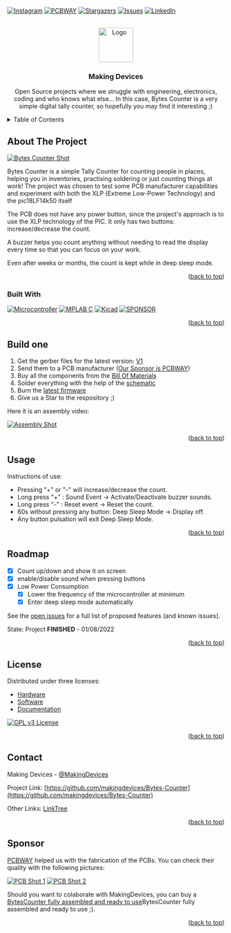 <!-- Improved compatibility of back to top link: See: https://github.com/othneildrew/Best-README-Template/pull/73 -->
<a name="readme-top"></a>
<!--
*** Thanks for checking out the Best-README-Template. If you have a suggestion
*** that would make this better, please fork the repo and create a pull request
*** or simply open an issue with the tag "enhancement".
*** Don't forget to give the project a star!
*** Thanks again! Now go create something AMAZING! :D
-->



<!-- PROJECT SHIELDS -->
<!--
*** I'm using markdown "reference style" links for readability.
*** Reference links are enclosed in brackets [ ] instead of parentheses ( ).
*** See the bottom of this document for the declaration of the reference variables
*** for contributors-url, forks-url, etc. This is an optional, concise syntax you may use.
*** https://www.markdownguide.org/basic-syntax/#reference-style-links
-->
[![Instagram][ig-shield]][ig-url]
[![PCBWAY][sponsor-shield]][sponsor-url]
[![Stargazers][stars-shield]][stars-url]
[![Issues][issues-shield]][issues-url]
[![LinkedIn][linkedin-shield]][linkedin-url]



<!-- PROJECT LOGO -->
<br />
<div align="center">
  <a href="https://makingdevices.com/links/">
    <img src="images/logo.png" alt="Logo" width="80" height="80">
  </a>

<h3 align="center">Making Devices</h3>

  <p align="center">
    Open Source projects where we struggle with engineering, electronics, coding and who knows what else... In this case, Bytes Counter is a very simple digital tally counter, so hopefully you may find it interesting ;)
  </p>
</div>



<!-- TABLE OF CONTENTS -->
<details>
  <summary>Table of Contents</summary>
  <ol>
    <li>
      <a href="#about-the-project">About The Project</a>
      <ul>
        <li><a href="#built-with">Built With</a></li>
      </ul>
    </li>
    <li>
      <a href="#Build-one">Build one</a>
      <ul>
      </ul>
    </li>
    <li><a href="#usage">Usage</a></li>
    <li><a href="#roadmap">Roadmap</a></li>
    <li><a href="#license">License</a></li>
    <li><a href="#contact">Contact</a></li>
    <li><a href="#Sponsor">Sponsor</a></li>
  </ol>
</details>



<!-- ABOUT THE PROJECT -->
## About The Project

[![Bytes Counter Shot][product-screenshot]](https://makingdevices.com/Bytes-Counter)

Bytes Counter is a simple Tally Counter for counting people in places, helping you in inventories, practising soldering or just counting things at work! The project was chosen to test some PCB manufacturer capabilities and experiment with both the XLP (Extreme Low-Power Technology) and the pic18LF14k50 itself

The PCB does not have any power button, since the project's approach is to use the XLP technology of the PIC. It only has two buttons: increase/decrease the count.

A buzzer helps you count anything without needing to read the display every time so that you can focus on your work.

Even after weeks or months, the count is kept while in deep sleep mode.

<p align="right">(<a href="#readme-top">back to top</a>)</p>

### Built With

[![Microcontroller][PIC]][PIC-url]
[![MPLAB C][MPLAB-C]][MPLAB-C-url]
[![Kicad][kicad-shield]][kicad-url]
[![SPONSOR][sponsor-icon]][sponsor-url]

<p align="right">(<a href="#readme-top">back to top</a>)</p>

<!-- GETTING STARTED -->

## Build one

1. Get the gerber files for the latest version: [V1](https://github.com/makingdevices/Bytes-Counter/blob/main/v1/Gerber/BytesCounterV1.zip) 
2. Send them to a PCB manufacturer ([Our Sponsor is PCBWAY][sponsor-url])
3. Buy all the components from the [Bill Of Materials](https://github.com/makingdevices/Bytes-Counter/blob/main/v1/BytesCounter_BOM.xlsx)
4. Solder everything with the help of the [schematic](https://github.com/makingdevices/Bytes-Counter/blob/main/v1/schematicv1.pdf)
5. Burn the [latest firmware](https://github.com/makingdevices/Bytes-Counter/blob/main/v1/Simulation/Bytes_Counter.hex)
6. Give us a Star to the respository ;)

Here it is an assembly video:

[![Assembly Shot][YT-screenshot]](https://www.youtube.com/watch?v=Gu0cR_CFLYs)

<p align="right">(<a href="#readme-top">back to top</a>)</p>

<!-- USAGE EXAMPLES -->
## Usage

Instructions of use:

- Pressing "+" or "-" will increase/decrease the count.
- Long press "+" : Sound Event -> Activate/Deactivate buzzer sounds.
- Long press "-" : Reset event -> Reset the count.
- 60s without pressing any button: Deep Sleep Mode -> Display off.
- Any button pulsation will exit Deep Sleep Mode.

<p align="right">(<a href="#readme-top">back to top</a>)</p>

<!-- ROADMAP -->
## Roadmap

- [x] Count up/down and show it on screen
- [x] enable/disable sound when pressing buttons
- [x] Low Power Consumption
    - [x] Lower the frequency of the microcontroller at minimum
    - [x] Enter deep sleep mode automatically

See the [open issues](https://github.com/makingdevices/Bytes-Counter/issues) for a full list of proposed features (and known issues).

State: Project <b>FINISHED</b> - 01/08/2022

<p align="right">(<a href="#readme-top">back to top</a>)</p>

<!-- LICENSE -->
## License

Distributed under three licenses:
- [Hardware](/License/HW_cern_ohl_s_v2.pdf)
- [Software](/License/SW_GPLv3.0.txt)
- [Documentation](/License/Documentation_CC-BY-SA-4.0.txt)

[![GPL v3 License][license-shield]][license-url] 
<p align="right">(<a href="#readme-top">back to top</a>)</p>

<!-- CONTACT -->
## Contact

Making Devices - [@MakingDevices](https://www.instagram.com/makingdevices/)

Project Link: [https://github.com/makingdevices/Bytes-Counter](https://github.com/makingdevices/Bytes-Counter)

Other Links: [LinkTree](https://makingdevices.com/links/)


<p align="right">(<a href="#readme-top">back to top</a>)</p>

<!-- Sponsor -->
## Sponsor

[PCBWAY](https://www.pcbway.com/) helped us with the fabrication of the PCBs. You can check their quality with the following pictures:

[![PCB Shot 1][pcb_pic1]](https://makingdevices.com/Bytes-Counter)
[![PCB Shot 2][pcb_pic2]](https://makingdevices.com/Bytes-Counter)

Should you want to colaborate with MakingDevices, you can buy a [BytesCounter fully assembled and ready to use](https://www.pcbway.com/project/gifts_detail/Bytes_Counter_v1_0_4c88cb45.html  )BytesCounter fully assembled and ready to use ;).


<p align="right">(<a href="#readme-top">back to top</a>)</p>


<!-- MARKDOWN LINKS & IMAGES -->
<!-- https://www.markdownguide.org/basic-syntax/#reference-style-links -->
[contributors-shield]: https://img.shields.io/github/contributors/makingdevices/Bytes-Counter.svg?style=for-the-badge
[contributors-url]: https://github.com/makingdevices/Bytes-Counter/graphs/contributors
[forks-shield]: https://img.shields.io/github/forks/makingdevices/Bytes-Counter.svg?style=for-the-badge
[forks-url]: https://github.com/makingdevices/Bytes-Counter/network/members
[stars-shield]: https://img.shields.io/github/stars/makingdevices/Bytes-Counter.svg?style=for-the-badge
[stars-url]: https://github.com/makingdevices/Bytes-Counter/stargazers
[issues-shield]: https://img.shields.io/github/issues/makingdevices/Bytes-Counter.svg?style=for-the-badge
[issues-url]: https://github.com/makingdevices/Bytes-Counter/issues
[license-shield]: /images/license.png
[license-url]: https://github.com/makingdevices/Bytes-Counter/tree/main/License
[linkedin-shield]: https://img.shields.io/badge/-LinkedIn-black.svg?style=for-the-badge&logo=linkedin&colorB=555
[linkedin-url]: https://www.linkedin.com/company/making-devices/
[sponsor-shield]: https://img.shields.io/badge/SPONSOR-PCBWAY-black.svg?style=for-the-badge&colorB=1200
[sponsor-url]: https://www.pcbway.com/?from=makingdevices
[sponsor-screenshot]: /images/PCB_sponsor.png
[product-screenshot]: images/screenshot.jpg
[pcb_pic1]: images/bytescounter_pcb_1.jpg
[pcb_pic2]: images/bytescounter_pcb_2.jpg
[PIC]: https://img.shields.io/badge/PIC18LF14K50-000000?style=for-the-badge
[PIC-url]: http://ww1.microchip.com/downloads/en/devicedoc/40001350f.pdf
[kicad-shield]: https://img.shields.io/badge/kicad-0b03fc?style=for-the-badge&logo=kicad&logoColor=white
[kicad-url]: https://www.kicad.org/
[YT-screenshot]: images/YT_assembly.PNG
[sponsor-icon]:  https://img.shields.io/badge/-PCBWAY-black.svg?style=for-the-badge&colorB=1200
[ig-shield]: https://img.shields.io/badge/instagram-a83297?style=for-the-badge&logo=instagram&logoColor=white
[ig-url]: https://www.instagram.com/makingdevices/
[MPLAB-C]: https://img.shields.io/badge/MPLAB%20C18-DD0031?style=for-the-badge&logo=C&logoColor=white
[MPLAB-C-url]: https://www.microchip.com/en-us/development-tool/SW006011
[Svelte.dev]: https://img.shields.io/badge/Svelte-4A4A55?style=for-the-badge&logo=svelte&logoColor=FF3E00
[Svelte-url]: https://svelte.dev/
[Laravel.com]: https://img.shields.io/badge/Laravel-FF2D20?style=for-the-badge&logo=laravel&logoColor=white
[Laravel-url]: https://laravel.com
[Bootstrap.com]: https://img.shields.io/badge/Bootstrap-563D7C?style=for-the-badge&logo=bootstrap&logoColor=white
[Bootstrap-url]: https://getbootstrap.com
[JQuery.com]: https://img.shields.io/badge/jQuery-0769AD?style=for-the-badge&logo=jquery&logoColor=white
[JQuery-url]: https://jquery.com 
